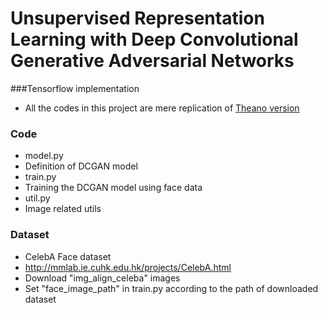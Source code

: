 # Unsupervised Representation Learning with Deep Convolutional Generative Adversarial Networks

###Tensorflow implementation
  * All the codes in this project are mere replication of [Theano version](https://github.com/Newmu/dcgan_code)

### Code
 * model.py
  * Definition of DCGAN model
 * train.py
  * Training the DCGAN model using face data
 * util.py
  * Image related utils 
 
### Dataset
 * CelebA Face dataset 
  * http://mmlab.ie.cuhk.edu.hk/projects/CelebA.html
   * Download "img_align_celeba" images
   * Set "face_image_path" in train.py according to the path of downloaded dataset
